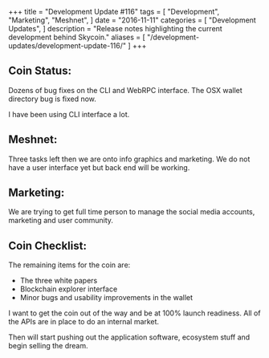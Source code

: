 +++
title = "Development Update #116"
tags = [
    "Development",
    "Marketing",
    "Meshnet",
]
date = "2016-11-11"
categories = [
    "Development Updates",
]
description = "Release notes highlighting the current development behind Skycoin."
aliases = [
	"/development-updates/development-update-116/"
]
+++

## Coin Status:

Dozens of bug fixes on the CLI and WebRPC interface. The OSX wallet directory bug is fixed now.

I have been using CLI interface a lot.

## Meshnet:

Three tasks left then we are onto info graphics and marketing. We do not have a user interface yet but back end will be working.

## Marketing:

We are trying to get full time person to manage the social media accounts, marketing and user community.

## Coin Checklist:

The remaining items for the coin are:
- The three white papers
- Blockchain explorer interface
- Minor bugs and usability improvements in the wallet

I want to get the coin out of the way and be at 100% launch readiness. All of the APIs are in place to do an internal market.

Then will start pushing out the application software, ecosystem stuff and begin selling the dream.
